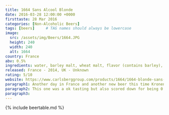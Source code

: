 ```yaml
---
title: 1664 Sans Alcool Blonde
date: 2016-03-28 12:00:00 +0000
firsttaste: 28 Mar 2016
categories: [Non-Alcoholic Beers]
tags: [beers]     # TAG names should always be lowercase
image:
  src: /assets/img/Beers/1664.JPG
  height: 240
  width: 240
  alt: 1664
country: France
abv: 0.5%
ingredients: water, barley malt, wheat malt, flavor (contains barley), hop extract
released: France - 2014, UK - Unknown
rating: 5/10
website: https://www.carlsberggroup.com/products/1664/1664-blonde-sans-alcool/
paragraph1: Another day in France and another new beer this time Kronenbourg's first premium alcohol-free beer, I was never a big fan of the alcoholic version of Kronenbourg's beer in the UK.
paragraph2: This one was a ok tasting but also scored down for being 0.5% which meant this 6 pack lasted me the rest of the holiday.
paragraph3: 
---
```

{% include beertable.md %}
